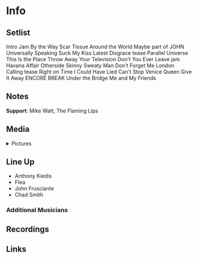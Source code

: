 # Info

## Setlist

Intro Jam
By the Way
Scar Tissue
Around the World
Maybe part of JOHN
Universally Speaking
Suck My Kiss
Latest Disgrace tease
Parallel Universe
This Is the Place
Throw Away Your Television
Don't You Ever Leave jam
Havana Affair
Otherside
Skinny Sweaty Man
Don't Forget Me
London Calling tease
Right on Time
I Could Have Lied
Can't Stop
Venice Queen
Give It Away
ENCORE BREAK
Under the Bridge
Me and My Friends

## Notes

**Support**: Mike Watt, The Flaming Lips

## Media 

<details>
  <summary>Pictures</summary>
  <!--<img alt="Setlist" title="Setlist" src="_.jpg" height="200" />-->
</details>

## Line Up

* Anthony Kiedis
* Flea
* John Frusciante
* Chad Smith

### Additional Musicians

## Recordings

## Links

